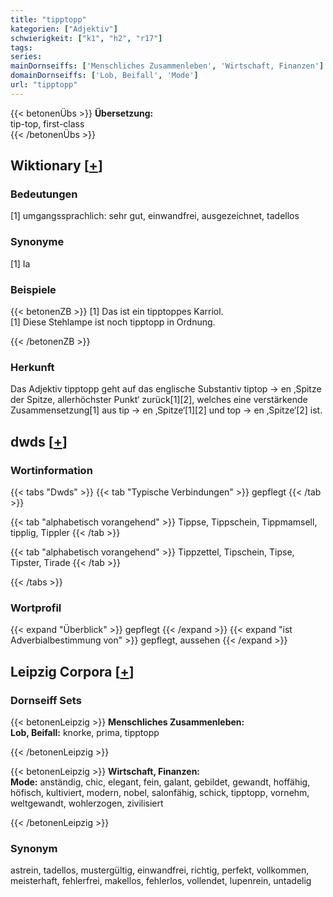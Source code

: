 ```yaml
---
title: "tipptopp"
kategorien: ["Adjektiv"]
schwierigkeit: ["k1", "h2", "r17"]
tags:
series:
mainDornseiffs: ['Menschliches Zusammenleben', 'Wirtschaft, Finanzen']
domainDornseiffs: ['Lob, Beifall', 'Mode']
url: "tipptopp"
---
```


{{< betonenÜbs >}}
**Übersetzung:**  
tip-top, first-class  
{{< /betonenÜbs >}}

## Wiktionary [[+](https://de.wiktionary.org/wiki/tipptopp)]

### Bedeutungen
[1] umgangssprachlich: sehr gut, einwandfrei, ausgezeichnet, tadellos  

### Synonyme
[1] Ia  

### Beispiele
{{< betonenZB >}}
[1] Das ist ein tipptoppes Karriol.  
[1] Diese Stehlampe ist noch tipptopp in Ordnung.  

{{< /betonenZB >}}
### Herkunft
Das Adjektiv tipptopp geht auf das englische Substantiv tiptop → en ‚Spitze der Spitze, allerhöchster Punkt‘ zurück[1][2], welches eine verstärkende Zusammensetzung[1] aus tip → en ‚Spitze‘[1][2] und top → en ‚Spitze‘[2] ist.  



## dwds [[+](https://www.dwds.de/wb/tipptopp)]

### Wortinformation
{{< tabs "Dwds" >}}
{{< tab "Typische Verbindungen" >}}
gepflegt
{{< /tab >}}

{{< tab "alphabetisch vorangehend" >}}
Tippse, Tippschein, Tippmamsell, tipplig, Tippler
{{< /tab >}}

{{< tab "alphabetisch vorangehend" >}}
Tippzettel, Tipschein, Tipse, Tipster, Tirade
{{< /tab >}}

{{< /tabs >}}

### Wortprofil
{{< expand "Überblick" >}} gepflegt {{< /expand >}}
{{< expand "ist Adverbialbestimmung von" >}} gepflegt, aussehen {{< /expand >}}

## Leipzig Corpora [[+](https://corpora.uni-leipzig.de/en/res?word=tipptopp&corpusId=deu_newscrawl-public_2018)]

### Dornseiff Sets
{{< betonenLeipzig >}}
**Menschliches Zusammenleben:**  
**Lob, Beifall:** knorke, prima, tipptopp  

{{< /betonenLeipzig >}}


{{< betonenLeipzig >}}
**Wirtschaft, Finanzen:**  
**Mode:** anständig, chic, elegant, fein, galant, gebildet, gewandt, hoffähig, höfisch, kultiviert, modern, nobel, salonfähig, schick, tipptopp, vornehm, weltgewandt, wohlerzogen, zivilisiert  

{{< /betonenLeipzig >}}

### Synonym
astrein, tadellos, mustergültig, einwandfrei, richtig, perfekt, vollkommen, meisterhaft, fehlerfrei, makellos, fehlerlos, vollendet, lupenrein, untadelig

